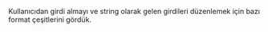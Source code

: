 Kullanıcıdan girdi almayı ve string olarak gelen girdileri düzenlemek için bazı format çeşitlerini gördük.